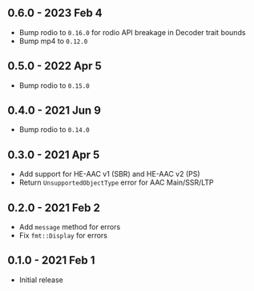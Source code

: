 ## 0.6.0 - 2023 Feb 4
- Bump rodio to `0.16.0` for rodio API breakage in Decoder trait bounds
- Bump mp4 to `0.12.0`

## 0.5.0 - 2022 Apr 5
- Bump rodio to `0.15.0`

## 0.4.0 - 2021 Jun 9
- Bump rodio to `0.14.0`

## 0.3.0 - 2021 Apr 5
- Add support for HE-AAC v1 (SBR) and HE-AAC v2 (PS)
- Return `UnsupportedObjectType` error for AAC Main/SSR/LTP

## 0.2.0 - 2021 Feb 2
- Add `message` method for errors
- Fix `fmt::Display` for errors

## 0.1.0 - 2021 Feb 1
- Initial release
